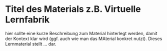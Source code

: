 # Titel des Materials z.B. Virtuelle Lernfabrik 
hier sollte eine kurze Beschreibung zum Material hinterlegt werden, damit der Kontext klar wird (ggf. auch wie man das MAterial konkret nutzt). Dieses Lernmaterial stellt ... dar. 
